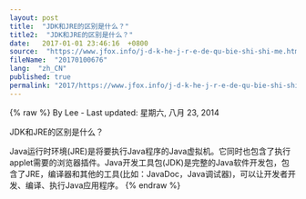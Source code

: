```yaml
---
layout: post
title:  "JDK和JRE的区别是什么？"
title2:  "JDK和JRE的区别是什么？"
date:   2017-01-01 23:46:16  +0800
source:  "https://www.jfox.info/j-d-k-he-j-r-e-de-qu-bie-shi-shi-me.html"
fileName:  "20170100676"
lang:  "zh_CN"
published: true
permalink: "2017/https://www.jfox.info/j-d-k-he-j-r-e-de-qu-bie-shi-shi-me.html"
---
```

{% raw %}
By Lee - Last updated: 星期六, 八月 23, 2014

JDK和JRE的区别是什么？

Java运行时环境(JRE)是将要执行Java程序的Java虚拟机。它同时也包含了执行applet需要的浏览器插件。Java开发工具包(JDK)是完整的Java软件开发包，包含了JRE，编译器和其他的工具(比如：JavaDoc，Java调试器)，可以让开发者开发、编译、执行Java应用程序。
{% endraw %}
